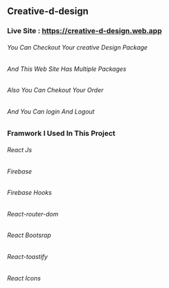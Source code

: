 ## Creative-d-design
### Live Site : https://creative-d-design.web.app
###### You Can Checkout Your creative Design Package 
###### And This Web Site Has Multiple Packages
###### Also You Can Chekout Your Order 
###### And You Can login And Logout 

### Framwork I Used In This Project 
###### React Js
###### Firebase 
###### Firebase Hooks
###### React-router-dom
###### React Bootsrap 
###### React-toastify
###### React Icons